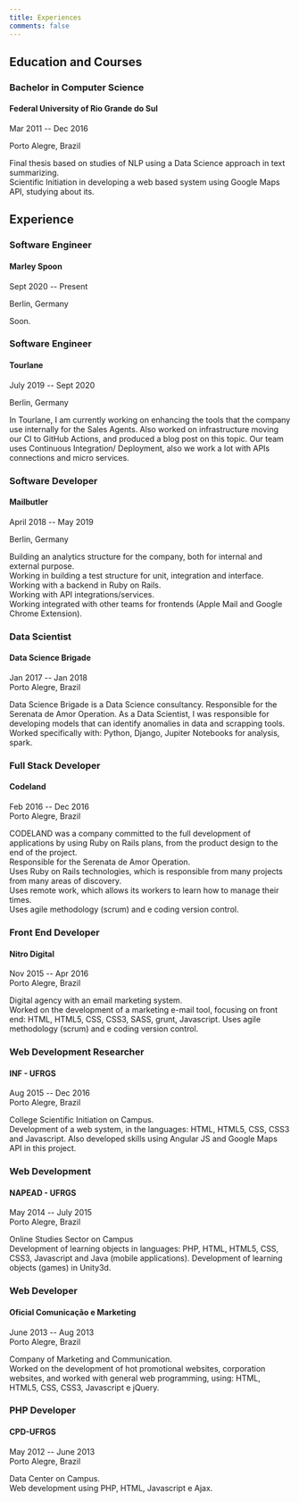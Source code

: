 ```yaml
---
title: Experiences
comments: false
---
```


## Education and Courses

### Bachelor in Computer Science

#### Federal University of Rio Grande do Sul

Mar 2011 -- Dec 2016

Porto Alegre, Brazil

Final thesis based on studies of NLP using a Data Science approach in text summarizing.  
Scientific Initiation in developing a web based system using Google Maps API, studying about its.


## Experience

### Software Engineer

#### Marley Spoon

Sept 2020 -- Present

Berlin, Germany

Soon.

### Software Engineer

#### Tourlane

July 2019 -- Sept 2020

Berlin, Germany

In Tourlane, I am currently working on enhancing the tools that the company use internally for the Sales Agents.
Also worked on infrastructure moving our CI to GitHub Actions, and produced a blog post on this topic.
Our team uses Continuous Integration/ Deployment, also we work a lot with APIs connections and micro services.  

### Software Developer

#### Mailbutler

April 2018 -- May 2019

Berlin, Germany

Building an analytics structure for the company, both for internal and external purpose.  
Working in building a test structure for unit, integration and interface.  
Working with a backend in Ruby on Rails.  
Working with API integrations/services.  
Working integrated with other teams for frontends (Apple Mail and Google Chrome Extension).

### Data Scientist

#### Data Science Brigade

Jan 2017 -- Jan 2018  
Porto Alegre, Brazil

Data Science Brigade is a Data Science consultancy. Responsible for the Serenata de Amor Operation. As a Data Scientist, I was responsible for developing models that can identify anomalies in data and scrapping tools.  
Worked specifically with: Python, Django, Jupiter Notebooks for analysis, spark.

### Full Stack Developer

#### Codeland

Feb 2016 -- Dec 2016  
Porto Alegre, Brazil

CODELAND was a company committed to the full development of applications by using Ruby on Rails plans, from the product design to the end of the project.  
Responsible for the Serenata de Amor Operation.  
Uses Ruby on Rails technologies, which is responsible from many projects from many areas of discovery.  
Uses remote work, which allows its workers to learn how to manage their times.  
Uses agile methodology (scrum) and e coding version control.

### Front End Developer

#### Nitro Digital

Nov 2015 -- Apr 2016  
Porto Alegre, Brazil

Digital agency with an email marketing system.  
Worked on the development of a marketing e-mail tool, focusing on front end: HTML, HTML5, CSS, CSS3, SASS, grunt, Javascript. Uses agile methodology (scrum) and e coding version control.

### Web Development Researcher

#### INF - UFRGS

Aug 2015 -- Dec 2016  
Porto Alegre, Brazil

College Scientific Initiation on Campus.  
Development of a web system, in the languages: HTML, HTML5, CSS, CSS3 and Javascript. Also developed skills using Angular JS and Google Maps API in this project.

### Web Development

#### NAPEAD - UFRGS

May 2014 -- July 2015  
Porto Alegre, Brazil

Online Studies Sector on Campus  
Development of learning objects in languages: PHP, HTML, HTML5, CSS, CSS3, Javascript and Java (mobile applications). Development of learning objects (games) in Unity3d.

### Web Developer

#### Oficial Comunicação e Marketing

June 2013 -- Aug 2013  
Porto Alegre, Brazil

Company of Marketing and Communication.  
Worked on the development of hot promotional websites, corporation websites, and worked with general web programming, using: HTML, HTML5, CSS, CSS3, Javascript e jQuery.

### PHP Developer

#### CPD-UFRGS

May 2012 -- June 2013  
Porto Alegre, Brazil

Data Center on Campus.  
Web development using PHP, HTML, Javascript e Ajax.
